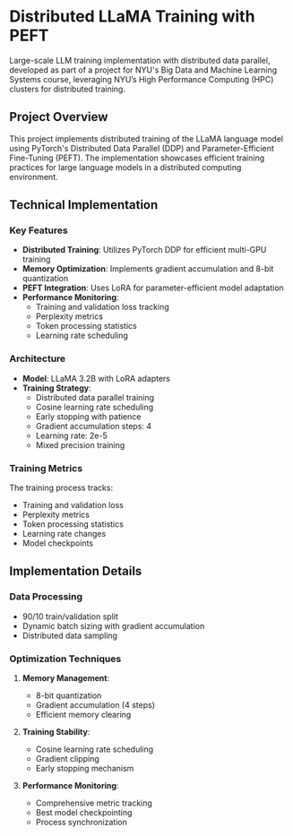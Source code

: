 # Distributed LLaMA Training with PEFT

Large-scale LLM training implementation with distributed data parallel, developed as part of a project for NYU's Big Data and Machine Learning Systems course, leveraging NYU’s High Performance Computing (HPC) clusters for distributed training.

## Project Overview

This project implements distributed training of the LLaMA language model using PyTorch's Distributed Data Parallel (DDP) and Parameter-Efficient Fine-Tuning (PEFT). The implementation showcases efficient training practices for large language models in a distributed computing environment.

## Technical Implementation

### Key Features

- **Distributed Training**: Utilizes PyTorch DDP for efficient multi-GPU training
- **Memory Optimization**: Implements gradient accumulation and 8-bit quantization
- **PEFT Integration**: Uses LoRA for parameter-efficient model adaptation
- **Performance Monitoring**:
  - Training and validation loss tracking
  - Perplexity metrics
  - Token processing statistics
  - Learning rate scheduling

### Architecture

- **Model**: LLaMA 3.2B with LoRA adapters
- **Training Strategy**:
  - Distributed data parallel training
  - Cosine learning rate scheduling
  - Early stopping with patience
  - Gradient accumulation steps: 4
  - Learning rate: 2e-5
  - Mixed precision training

### Training Metrics

The training process tracks:

- Training and validation loss
- Perplexity metrics
- Token processing statistics
- Learning rate changes
- Model checkpoints

## Implementation Details

### Data Processing

- 90/10 train/validation split
- Dynamic batch sizing with gradient accumulation
- Distributed data sampling

### Optimization Techniques

1. **Memory Management**:

   - 8-bit quantization
   - Gradient accumulation (4 steps)
   - Efficient memory clearing

2. **Training Stability**:

   - Cosine learning rate scheduling
   - Gradient clipping
   - Early stopping mechanism

3. **Performance Monitoring**:
   - Comprehensive metric tracking
   - Best model checkpointing
   - Process synchronization
